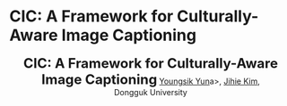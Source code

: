 # CIC: A Framework for Culturally-Aware Image Captioning

<p align="center">
  <p align="center">
  <font size=5><strong>CIC: A Framework for Culturally-Aware Image Captioning</strong></font>
    <be>
        <a href="https://sites.google.com/view/youngsik-yun">Youngsik Yun</a>a>, 
        <a href="https://sites.google.com/view/jihiekim">Jihie Kim</a>, 
    <br>
  Dongguk University
  </p>
</p>
